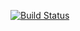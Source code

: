 [![Build Status](https://travis-ci.com/GiulioUmbrella/Assignment-2-TOS.svg?branch=master)](https://travis-ci.com/GiulioUmbrella/Assignment-2-TOS)

